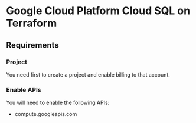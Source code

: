 # Google Cloud Platform Cloud SQL on Terraform

## Requirements

### Project

You need first to create a project and enable billing to that account.

### Enable APIs

You will need to enable the following APIs:

* compute.googleapis.com
